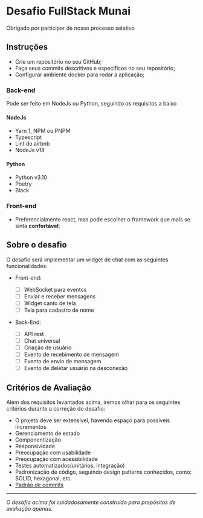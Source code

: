 # Desafio FullStack Munai

Obrigado por participar de nosso processo seletivo

## Instruções

- Crie um repositório no seu GitHub;
- Faça seus commits descritivos e específicos no seu repositório;
- Configurar ambiente docker para rodar a aplicação;

### Back-end

Pode ser feito em NodeJs ou Python, seguindo os requisitos a baixo

#### NodeJs

- Yarn 1, NPM ou PNPM
- Typescript
- Lint do airbnb
- NodeJs v18

#### Python

- Python v3.10
- Poetry
- Black

### Front-end

- Preferencialmente react, mas pode escolher o framework que mais se sinta **confortável**;

## Sobre o desafio

O desafio será implementar um widget de chat com as seguintes funcionalidades:

- Front-end:

  - [ ] WebSocket para eventos
  - [ ] Enviar e receber mensagens
  - [ ] Widget canto de tela
  - [ ] Tela para cadastro de nome

- Back-End:
  - [ ] API rest
  - [ ] Chat universal
  - [ ] Criação de usuário
  - [ ] Evento de recebimento de mensagem
  - [ ] Evento de envio de mensagem
  - [ ] Evento de deletar usuário na desconexão

## Critérios de Avaliação

Além dos requisitos levantados acima, iremos olhar para os seguintes critérios durante a correção do desafio:

- O projeto deve ser extensível, havendo espaço para possíveis incrementos
- Gerenciamento de estado
- Componentização
- Responsividade
- Preocupação com usabilidade
- Preocupação com acessibilidade
- Testes automatizados(unitários, integração)
- Padronização de código, seguindo design patterns conhecidos, como: SOLID, hexagonal, etc.
- [Padrão de commits](https://www.conventionalcommits.org/pt-br/v1.0.0/)

---

_O desafio acima foi cuidadosamente construído para propósitos de avaliação apenas._
